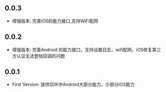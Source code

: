 ## 0.0.3

* 增强版本: 完善iOS的能力接口,支持WiFi配网

## 0.0.2

* 增强版本: 完善Android 的能力接口，支持设置日志，wifi配网，iOS修复第三方认证无法登陆回调的问题

## 0.0.1

* First Version: 提供SDK中Android大部分能力，少部分iOS能力
